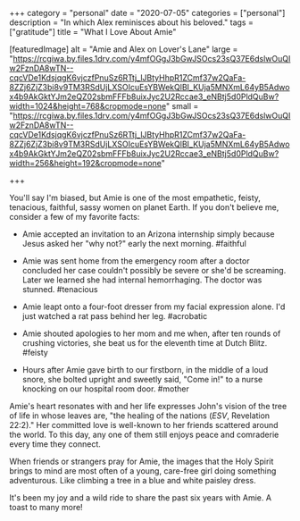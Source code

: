 +++
category = "personal"
date = "2020-07-05"
categories = ["personal"]
description = "In which Alex reminisces about his beloved."
tags = ["gratitude"]
title = "What I Love About Amie"

[featuredImage]
  alt = "Amie and Alex on Lover's Lane"
  large = "https://rcgiwa.by.files.1drv.com/y4mfOGgJ3bGwJSOcs23sQ37E6dslwOuQIw2FznDA8wTN--cqcVDe1KdsjqgK6vjczfPnuSz6RTtj_lJBtyHhpR1ZCmf37w2QaFa-8ZZj6ZjZ3bi8v9TM3RSdUjLXSOIcuEsYBWekQlBI_KUja5MNXmL64yB5Adwox4b9AkGktYJm2eQZ02sbmFFFb8uixJyc2U2Rccae3_eNBtj5d0PldQuBw?width=1024&height=768&cropmode=none"
  small = "https://rcgiwa.by.files.1drv.com/y4mfOGgJ3bGwJSOcs23sQ37E6dslwOuQIw2FznDA8wTN--cqcVDe1KdsjqgK6vjczfPnuSz6RTtj_lJBtyHhpR1ZCmf37w2QaFa-8ZZj6ZjZ3bi8v9TM3RSdUjLXSOIcuEsYBWekQlBI_KUja5MNXmL64yB5Adwox4b9AkGktYJm2eQZ02sbmFFFb8uixJyc2U2Rccae3_eNBtj5d0PldQuBw?width=256&height=192&cropmode=none"

+++

You'll say I'm biased, but Amie is one of the most empathetic, feisty, tenacious, faithful, sassy women on planet Earth. If you don't believe me, consider a few of my favorite facts:

- Amie accepted an invitation to an Arizona internship simply because Jesus asked her "why not?" early the next morning. #faithful

- Amie was sent home from the emergency room after a doctor concluded her case couldn't possibly be severe or she'd be screaming. Later we learned she had internal hemorrhaging. The doctor was stunned. #tenacious

- Amie leapt onto a four-foot dresser from my facial expression alone. I'd just watched a rat pass behind her leg. #acrobatic

- Amie shouted apologies to her mom and me when, after ten rounds of crushing victories, she beat us for the eleventh time at Dutch Blitz. #feisty

- Hours after Amie gave birth to our firstborn, in the middle of a loud snore, she bolted upright and sweetly said, "Come in!" to a nurse knocking on our hospital room door. #mother

Amie's heart resonates with and her life expresses John's vision of the tree of life in whose leaves are, "the healing of the nations (_ESV_, Revelation 22:2)." Her committed love is well-known to her friends scattered around the world. To this day, any one of them still enjoys peace and comraderie every time they connect.

When friends or strangers pray for Amie, the images that the Holy Spirit brings to mind are most often of a young, care-free girl doing something adventurous. Like climbing a tree in a blue and white paisley dress.

It's been my joy and a wild ride to share the past six years with Amie. A toast to many more!
